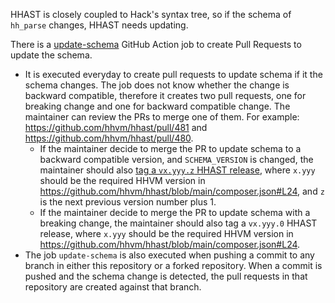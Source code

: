 HHAST is closely coupled to Hack's syntax tree, so if the schema of `hh_parse` changes, HHAST needs updating.

There is a [update-schema](https://github.com/hhvm/hhast/blob/27318055fd122777e8279c673ee2d578d32cbc03/.github/workflows/build-and-test.yml#L45) GitHub Action job to create Pull Requests to update the schema. 

- It is executed everyday to create pull requests to update schema if it the schema changes. The job does not know whether the change is backward compatible, therefore it creates two pull requests, one for breaking change and one for backward compatible change. The maintainer can review the PRs to merge one of them. For example: https://github.com/hhvm/hhast/pull/481 and https://github.com/hhvm/hhast/pull/480.
  - If the maintainer decide to merge the PR to update schema to a backward compatible version, and `SCHEMA_VERSION` is changed, the maintainer should also [tag a `vx.yyy.z` HHAST release](https://github.com/hhvm/hhast/releases/new), where `x.yyy` should be the required HHVM version in https://github.com/hhvm/hhast/blob/main/composer.json#L24, and `z` is the next previous version number plus 1.
  - If the maintainer decide to merge the PR to update schema with a breaking change, the maintainer should also tag a `vx.yyy.0` HHAST release, where `x.yyy` should be the required HHVM version in https://github.com/hhvm/hhast/blob/main/composer.json#L24.
- The job `update-schema` is also executed when pushing a commit to any branch in either this repository or a forked repository. When a commit is pushed and the schema change is detected, the pull requests in that repository are created against that branch.
